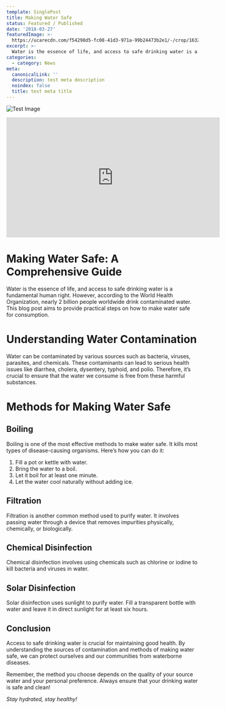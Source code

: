 ```yaml
---
template: SinglePost
title: Making Water Safe
status: Featured / Published
date: '2018-03-27'
featuredImage: >-
  https://ucarecdn.com/f54298d5-fc08-41d3-971a-99b24473b2e1/-/crop/1632x1777/0,672/-/preview/
excerpt: >-
  Water is the essence of life, and access to safe drinking water is a fundamental human right. However, according to the World Health Organization, nearly 2 billion people worldwide drink contaminated water. This blog post aims to provide practical steps on how to make water safe for consumption.
categories:
  - category: News
meta:
  canonicalLink: ''
  description: test meta description
  noindex: false
  title: test meta title
---
```


![Test Image](https://ucarecdn.com/f54298d5-fc08-41d3-971a-99b24473b2e1/)

<iframe width="560" height="315" src="https://www.youtube.com/embed/rXepkIWPhFQ" frameborder="0" allow="accelerometer; autoplay; encrypted-media; gyroscope; picture-in-picture" allowfullscreen></iframe>

# Making Water Safe: A Comprehensive Guide

Water is the essence of life, and access to safe drinking water is a fundamental human right. However, according to the World Health Organization, nearly 2 billion people worldwide drink contaminated water. This blog post aims to provide practical steps on how to make water safe for consumption.

# Understanding Water Contamination

Water can be contaminated by various sources such as bacteria, viruses, parasites, and chemicals. These contaminants can lead to serious health issues like diarrhea, cholera, dysentery, typhoid, and polio. Therefore, it’s crucial to ensure that the water we consume is free from these harmful substances.

# Methods for Making Water Safe

## Boiling

Boiling is one of the most effective methods to make water safe. It kills most types of disease-causing organisms. Here’s how you can do it:

1. Fill a pot or kettle with water.
2. Bring the water to a boil.
3. Let it boil for at least one minute.
4. Let the water cool naturally without adding ice.

## Filtration

Filtration is another common method used to purify water. It involves passing water through a device that removes impurities physically, chemically, or biologically.

## Chemical Disinfection

Chemical disinfection involves using chemicals such as chlorine or iodine to kill bacteria and viruses in water.

## Solar Disinfection

Solar disinfection uses sunlight to purify water. Fill a transparent bottle with water and leave it in direct sunlight for at least six hours.

## Conclusion

Access to safe drinking water is crucial for maintaining good health. By understanding the sources of contamination and methods of making water safe, we can protect ourselves and our communities from waterborne diseases.

Remember, the method you choose depends on the quality of your source water and your personal preference. Always ensure that your drinking water is safe and clean!

_Stay hydrated, stay healthy!_
